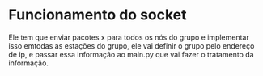 # Funcionamento do socket
Ele tem que enviar pacotes x para todos os nós do grupo e implementar isso emtodas as estações do grupo, ele vai definir o grupo pelo endereço de ip, e passar essa informação ao main.py que vai fazer o tratamento da informação.
